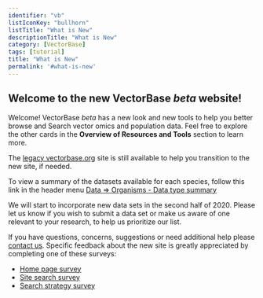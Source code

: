 ```yaml
---
identifier: "vb"
listIconKey: "bullhorn"
listTitle: "What is New"
descriptionTitle: "What is New"
category: [VectorBase]
tags: [tutorial]
title: "What is New"
permalink: '#what-is-new'
---
```


<h2>Welcome to the new VectorBase <i>beta</i> website!</h2>

<p>Welcome!  VectorBase <i>beta</i> has a new look and new tools to help you better browse and Search vector omics and population data.  Feel free to explore the other cards in the <b>Overview of Resources and Tools</b> section to learn more.</p>

<p>The <a href="https://legacy.vectorbase.org">legacy vectorbase.org</a> site is still available to help you transition to the new site, if needed.</p>

<p>To view a summary of the datasets available for each species, follow this link in the header menu <a href="/a/app/search/organism/GenomeDataTypes/result">Data => Organisms - Data type summary</a> </p>

<p>We will start to incorporate new data sets in the second half of 2020.  Please let us know if you wish to submit a data set or make us aware of one relevant to your research, to help us prioritize our list.</p>

<p>If you have questions, concerns, suggestions or need additional help please <a href="/a/app/contact-us">contact us</a>.  Specific feedback about the new site is greatly appreciated by completing one of these surveys:<br>
<ul>
<li><a href="https://ugeorgia.ca1.qualtrics.com/jfe/form/SV_cumyAxYi8ybn6Bv">Home page survey</a></li>
<li><a href="https://ugeorgia.ca1.qualtrics.com/jfe/form/SV_6ziJ958a9hclGFn">Site search survey</a></li>
<li><a href="https://ugeorgia.ca1.qualtrics.com/jfe/form/SV_6urr6AkL1HqWHFr">Search strategy survey</a></li>
</ul>  
